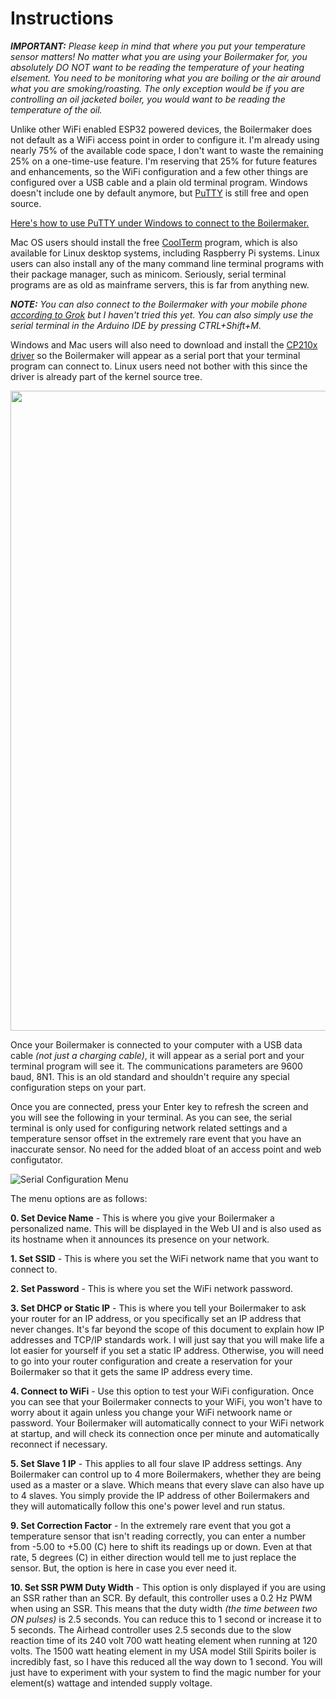# Instructions

_**IMPORTANT:** Please keep in mind that where you put your temperature sensor matters! No matter what you are using your Boilermaker for, you absolutely DO NOT want to be reading the temperature of your heating elsement. You need to be monitoring what you are boiling or the air around what you are smoking/roasting. The only exception would be if you are controlling an oil jacketed boiler, you would want to be reading the temperature of the oil._

Unlike other WiFi enabled ESP32 powered devices, the Boilermaker does not default as a WiFi access point in order to configure it. I'm already using nearly 75% of the available code space, I don't want to waste the remaining 25% on a one-time-use feature. I'm reserving that 25% for future features and enhancements, so the WiFi configuration and a few other things are configured over a USB cable and a plain old terminal program. Windows doesn't include one by default anymore, but [PuTTY](https://www.putty.org/) is still free and open source.

[Here's how to use PuTTY under Windows to connect to the Boilermaker.](https://x.com/i/grok/share/i61lGPHt1tv3cxOr8ogD5S6SR)

Mac OS users should install the free [CoolTerm](https://freeware.the-meiers.org/) program, which is also available for Linux desktop systems, including Raspberry Pi systems. Linux users can also install any of the many command line terminal programs with their package manager, such as minicom. Seriously, serial terminal programs are as old as mainframe servers, this is far from anything new.

_**NOTE:** You can also connect to the Boilermaker with your mobile phone [according to Grok](https://x.com/i/grok/share/BJil4zNbj3p3dYd8i8HHYdEaw) but I haven't tried this yet. You can also simply use the serial terminal in the Arduino IDE by pressing CTRL+Shift+M._

Windows and Mac users will also need to download and install the [CP210x driver](https://www.silabs.com/developer-tools/usb-to-uart-bridge-vcp-drivers?tab=downloads) so the Boilermaker will appear as a serial port that your terminal program can connect to. Linux users need not bother with this since the driver is already part of the kernel source tree.

<img width="1024" src="https://github.com/user-attachments/assets/8f01c76d-e4c6-4d8b-bb70-96b255715c0f"><br>

Once your Boilermaker is connected to your computer with a USB data cable _(not just a charging cable)_, it will appear as a serial port and your terminal program will see it. The communications parameters are 9600 baud, 8N1. This is an old standard and shouldn't require any special configuration steps on your part.

Once you are connected, press your Enter key to refresh the screen and you will see the following in your terminal. As you can see, the serial terminal is only used for configuring network related settings and a temperature sensor offset in the extremely rare event that you have an inaccurate sensor. No need for the added bloat of an access point and web configutator.<br>

![Serial Configuration Menu](https://github.com/user-attachments/assets/d612be73-193b-4cfc-8d32-baa44cb02adb)

The menu options are as follows:

**0. Set Device Name** - This is where you give your Boilermaker a personalized name. This will be displayed in the Web UI and is also used as its hostname when it announces its presence on your network.

**1. Set SSID** - This is where you set the WiFi network name that you want to connect to.

**2. Set Password** - This is where you set the WiFi network password.

**3. Set DHCP or Static IP** - This is where you tell your Boilermaker to ask your router for an IP address, or you specifically set an IP address that never changes. It's far beyond the scope of this document to explain how IP addresses and TCP/IP standards work. I will just say that you will make life a lot easier for yourself if you set a static IP address. Otherwise, you will need to go into your router configuration and create a reservation for your Boilermaker so that it gets the same IP address every time.

**4. Connect to WiFi** - Use this option to test your WiFi configuration. Once you can see that your Boilermaker connects to your WiFi, you won't have to worry about it again unless you change your WiFi netwoork name or password. Your Boilermaker will automatically connect to your WiFi network at startup, and will check its connection once per minute and automatically reconnect if necessary.

**5. Set Slave 1 IP** - This applies to all four slave IP address settings. Any Boilermaker can control up to 4 more Boilermakers, whether they are being used as a master or a slave. Which means that every slave can also have up to 4 slaves. You simply provide the IP address of other Boilermakers and they will automatically follow this one's power level and run status.

**9. Set Correction Factor** - In the extremely rare event that you got a temperature sensor that isn't reading correctly, you can enter a number from -5.00 to +5.00 (C) here to shift its readings up or down. Even at that rate, 5 degrees (C) in either direction would tell me to just replace the sensor. But, the option is here in case you ever need it.

**10. Set SSR PWM Duty Width** - This option is only displayed if you are using an SSR rather than an SCR. By default, this controller uses a 0.2 Hz PWM when using an SSR. This means that the duty width _(the time between two ON pulses)_ is 2.5 seconds. You can reduce this to 1 second or increase it to 5 seconds. The Airhead controller uses 2.5 seconds due to the slow reaction time of its 240 volt 700 watt heating element when running at 120 volts. The 1500 watt heating element in my USA model Still Spirits boiler is incredibly fast, so I have this reduced all the way down to 1 second. You will just have to experiment with your system to find the magic number for your element(s) wattage and intended supply voltage.
